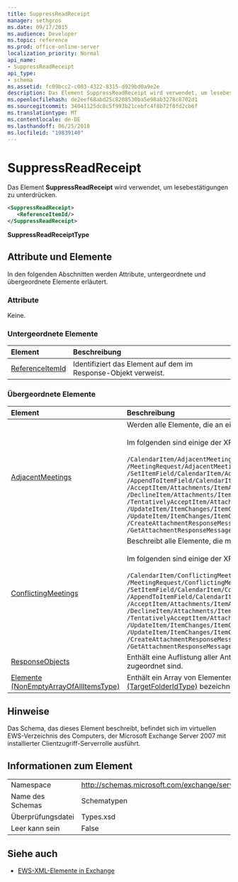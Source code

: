 ```yaml
---
title: SuppressReadReceipt
manager: sethgros
ms.date: 09/17/2015
ms.audience: Developer
ms.topic: reference
ms.prod: office-online-server
localization_priority: Normal
api_name:
- SuppressReadReceipt
api_type:
- schema
ms.assetid: fc09bcc2-c003-4322-8315-d929bd0a9e2e
description: Das Element SuppressReadReceipt wird verwendet, um lesebestätigungen zu unterdrücken.
ms.openlocfilehash: de2eef68abd25c8208530ba5e98ab3278c8702d1
ms.sourcegitcommit: 34041125dc8c5f993b21cebfc4f8b72f0fd2cb6f
ms.translationtype: MT
ms.contentlocale: de-DE
ms.lasthandoff: 06/25/2018
ms.locfileid: "19839140"
---
```

# <a name="suppressreadreceipt"></a>SuppressReadReceipt

Das Element **SuppressReadReceipt** wird verwendet, um lesebestätigungen zu unterdrücken. 
  
```xml
<SuppressReadReceipt>
   <ReferenceItemId/>
</SuppressReadReceipt>
```

 **SuppressReadReceiptType**
## <a name="attributes-and-elements"></a>Attribute und Elemente

In den folgenden Abschnitten werden Attribute, untergeordnete und übergeordnete Elemente erläutert.
  
### <a name="attributes"></a>Attribute

Keine.
  
### <a name="child-elements"></a>Untergeordnete Elemente

|**Element**|**Beschreibung**|
|:-----|:-----|
|[ReferenceItemId](referenceitemid.md) <br/> |Identifiziert das Element auf dem im Response-Objekt verweist.  <br/> |
   
### <a name="parent-elements"></a>Übergeordnete Elemente

|**Element**|**Beschreibung**|
|:-----|:-----|
|[AdjacentMeetings](adjacentmeetings.md) <br/> | Werden alle Elemente, die an eine Besprechungszeit angrenzen beschrieben.  <br/><br/>  Im folgenden sind einige der XPath-Ausdrücke auf dieses Element:<br/>  <br/>  `/CalendarItem/AdjacentMeetings` <br/>  `/MeetingRequest/AdjacentMeetings` <br/>  `/SetItemField/CalendarItem/AdjacentMeetings` <br/>  `/AppendToItemField/CalendarItem/AdjacentMeetings` <br/>  `/AcceptItem/Attachments/ItemAttachment/CalendarItem/AdjacentMeetings` <br/>  `/DeclineItem/Attachments/ItemAttachment/CalendarItem/AdjacentMeetings` <br/>  `/TentativelyAcceptItem/Attachments/ItemAttachment/CalendarItem/AdjacentMeetings` <br/>  `/UpdateItem/ItemChanges/ItemChange/Updates/SetItemField/CalendarItem/AdjacentMeetings` <br/>  `/UpdateItem/ItemChanges/ItemChange/Updates/AppendToItemField/CalendarItem/AdjacentMeetings` <br/>  `/CreateAttachmentResponseMessage/Attachments/ItemAttachment/CalendarItem/AdjacentMeetings` <br/>  `/GetAttachmentResponseMessage/Attachments/ItemAttachment/CalendarItem/AdjacentMeetings` <br/> |
|[ConflictingMeetings](conflictingmeetings.md) <br/> | Beschreibt alle Elemente, die mit einem bestimmten Zeitpunkt treffen in Konflikt stehen. <br/> <br/>  Im folgenden sind einige der XPath-Ausdrücke auf dieses Element: <br/> <br/>  `/CalendarItem/ConflictingMeetings` <br/>  `/MeetingRequest/ConflictingMeetings` <br/>  `/SetItemField/CalendarItem/ConflictingMeetings` <br/>  `/AppendToItemField/CalendarItem/ConflictingMeetings` <br/>  `/AcceptItem/Attachments/ItemAttachment/CalendarItem/ConflictingMeetings` <br/>  `/DeclineItem/Attachments/ItemAttachment/CalendarItem/ConflictingMeetings` <br/>  `/TentativelyAcceptItem/Attachments/ItemAttachment/CalendarItem/ConflictingMeetings` <br/>  `/UpdateItem/ItemChanges/ItemChange/Updates/SetItemField/CalendarItem/ConflictingMeetings` <br/>  `/UpdateItem/ItemChanges/ItemChange/Updates/AppendToItemField/CalendarItem/ConflictingMeetings` <br/>  `/CreateAttachmentResponseMessage/Attachments/ItemAttachment/CalendarItem/ConflictingMeetings` <br/>  `/GetAttachmentResponseMessage/Attachments/ItemAttachment/CalendarItem/ConflictingMeetings` <br/> |
|[ResponseObjects](responseobjects.md) <br/> |Enthält eine Auflistung aller Antwort-Objekte, die ein Element in der Exchange-Informationsspeicher zugeordnet sind.  <br/> |
|[Elemente (NonEmptyArrayOfAllItemsType)](items-nonemptyarrayofallitemstype.md) <br/> |Enthält ein Array von Elementen im Ordner zu erstellen, die durch das Element [ParentFolderId (TargetFolderIdType)](parentfolderid-targetfolderidtype.md) bezeichnet wird.  <br/> |
   
## <a name="remarks"></a>Hinweise

Das Schema, das dieses Element beschreibt, befindet sich im virtuellen EWS-Verzeichnis des Computers, der Microsoft Exchange Server 2007 mit installierter Clientzugriff-Serverrolle ausführt.
  
## <a name="element-information"></a>Informationen zum Element

|||
|:-----|:-----|
|Namespace  <br/> |http://schemas.microsoft.com/exchange/services/2006/types  <br/> |
|Name des Schemas  <br/> |Schematypen  <br/> |
|Überprüfungsdatei  <br/> |Types.xsd  <br/> |
|Leer kann sein  <br/> |False  <br/> |
   
## <a name="see-also"></a>Siehe auch

- [EWS-XML-Elemente in Exchange](ews-xml-elements-in-exchange.md)

